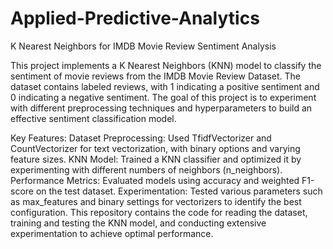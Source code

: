 # Applied-Predictive-Analytics
K Nearest Neighbors for IMDB Movie Review Sentiment Analysis

This project implements a K Nearest Neighbors (KNN) model to classify the sentiment of movie reviews from the IMDB Movie Review Dataset. The dataset contains labeled reviews, with 1 indicating a positive sentiment and 0 indicating a negative sentiment. The goal of this project is to experiment with different preprocessing techniques and hyperparameters to build an effective sentiment classification model.

Key Features:
Dataset Preprocessing: Used TfidfVectorizer and CountVectorizer for text vectorization, with binary options and varying feature sizes.
KNN Model: Trained a KNN classifier and optimized it by experimenting with different numbers of neighbors (n_neighbors).
Performance Metrics: Evaluated models using accuracy and weighted F1-score on the test dataset.
Experimentation: Tested various parameters such as max_features and binary settings for vectorizers to identify the best configuration.
This repository contains the code for reading the dataset, training and testing the KNN model, and conducting extensive experimentation to achieve optimal performance.
